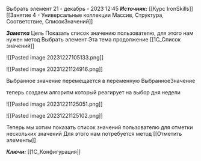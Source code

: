 
Выбрать элемент
 21 - декабрь - 2023  12:45 
***Источник:***  [[Курс IronSkills]] [[Занятие 4 - Универсальные коллекции Массив, Структура, Соответствие, СписокЗначений]]

***Заметка*** 
Цель Показать список значению пользователю, для этого нам нужен метод Выбрать элемент
Эта тема продолжение [[1С_Список значений]]

![[Pasted image 20231227105133.png]]


![[Pasted image 20231221124916.png]]

Выбранное значение перемещается в переменную ВыбранноеЗначение

теперь создаем алгоритм который реагирует на выбор дня недели 

![[Pasted image 20231221125051.png]]

![[Pasted image 20231221125102.png]]

Теперь мы хотим показать список значений пользователю для отметки нескольких значений
Для этого нам потребуется метод [[Отметить элементы]]


***Ключи:*** [[1С_Конфигурация]]
